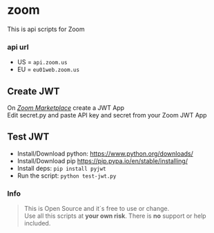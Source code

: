# zoom
This is api scripts for Zoom

### api url
* US = `api.zoom.us`
* EU = `eu01web.zoom.us`

## Create JWT
On *[Zoom Marketplace](https://marketplace.zoom.us/docs/guides/build/jwt-app)* create a JWT App\
Edit secret.py and paste API key and secret from your Zoom JWT App

## Test JWT
* Install/Download python:
https://www.python.org/downloads/
* Install/Download pip
https://pip.pypa.io/en/stable/installing/
* Install deps:
`pip install pyjwt`
* Run the script:
`python test-jwt.py`

### Info
>This is Open Source and it´s free to use or change.\
Use all this scripts at **your own risk**. There is **no** support or help included.
